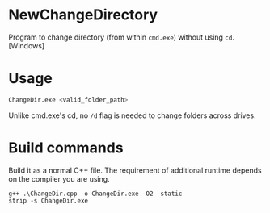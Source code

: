# NewChangeDirectory
Program to change directory (from within `cmd.exe`) without using `cd`. [Windows]

# Usage
```bash
ChangeDir.exe <valid_folder_path>
```

Unlike cmd.exe's cd, no `/d` flag is needed to change folders across drives.

# Build commands
Build it as a normal C++ file. The requirement of additional runtime depends on the compiler you are using.
```
g++ .\ChangeDir.cpp -o ChangeDir.exe -O2 -static
strip -s ChangeDir.exe
```
